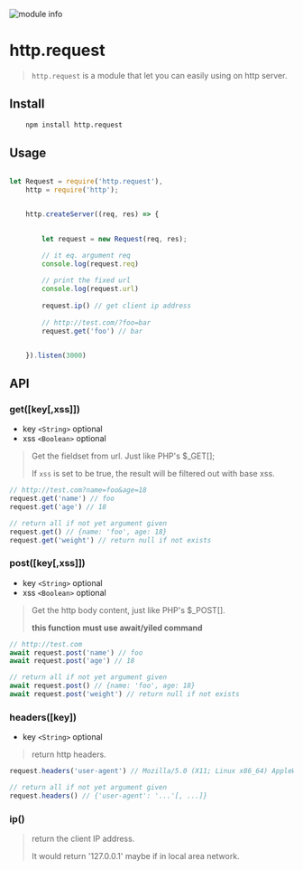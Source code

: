 ![module info](https://nodei.co/npm/http.request.png?downloads=true&downloadRank=true&stars=true)

# http.request

> `http.request` is a module that let you can easily using on http server. 



## Install
```bash
    npm install http.request
```



## Usage
```javascript

let Request = require('http.request'),
    http = require('http');


    http.createServer((req, res) => {

    
        let request = new Request(req, res);

        // it eq. argument req
        console.log(request.req)
        
        // print the fixed url
        console.log(request.url)
        
        request.ip() // get client ip address
        
        // http://test.com/?foo=bar
        request.get('foo') // bar


    }).listen(3000)


```




## API

### get([key[,xss]])
- key `<String>` optional
- xss `<Boolean>` optional

> Get the fieldset from url. Just like PHP's $_GET[];
> 
> If `xss` is set to be true, the result will be filtered out with base xss.

```javascript
// http://test.com?name=foo&age=18
request.get('name') // foo
request.get('age') // 18

// return all if not yet argument given
request.get() // {name: 'foo', age: 18} 
request.get('weight') // return null if not exists
```



### post([key[,xss]])
- key `<String>` optional
- xss `<Boolean>` optional

> Get the http body content, just like PHP's $_POST[].
> 
> **this function must use await/yiled command**

```javascript
// http://test.com
await request.post('name') // foo
await request.post('age') // 18

// return all if not yet argument given
await request.post() // {name: 'foo', age: 18}
await request.post('weight') // return null if not exists
```
    

### headers([key])
- key `<String>` optional

> return http headers.

```javascript
request.headers('user-agent') // Mozilla/5.0 (X11; Linux x86_64) AppleWebKit/537.36 ...

// return all if not yet argument given
request.headers() // {'user-agent': '...'[, ...]}
```
    
    
    
### ip()
> return the client IP address.
> 
> It would return '127.0.0.1' maybe if in local area network.


